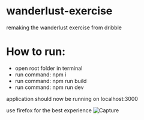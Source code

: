 # wanderlust-exercise
remaking the wanderlust exercise from dribble

# How to run:
- open root folder in terminal
- run command: npm i
- run command: npm run build
- run command: npm run dev

application should now be running on localhost:3000

use firefox for the best experience
![Capture](https://github.com/KBore2/wanderlust-exercise/assets/99807846/4c94f5f6-0bc8-40a7-a628-48585061ff5f)


